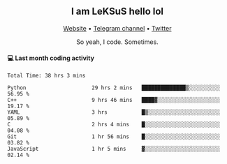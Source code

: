 <h2 align="center">I am LeKSuS hello lol</h2>
<div align="center">
  <a href="https://leksus.net">Website</a> •
  <a href="https://t.me/leksus_was_here">Telegram channel</a> •
  <a href="https://twitter.com/___LeKSuS___">Twitter</a>
</div>
<p align="center">So yeah, I code. Sometimes.</p>

#### :computer: Last month coding activity
<!--START_SECTION:waka-->

```text
Total Time: 38 hrs 3 mins

Python                     29 hrs 2 mins   ██████████████▒░░░░░░░░░░   56.95 %
C++                        9 hrs 46 mins   ████▓░░░░░░░░░░░░░░░░░░░░   19.17 %
YAML                       3 hrs           █▒░░░░░░░░░░░░░░░░░░░░░░░   05.89 %
C                          2 hrs 4 mins    █░░░░░░░░░░░░░░░░░░░░░░░░   04.08 %
Git                        1 hr 56 mins    █░░░░░░░░░░░░░░░░░░░░░░░░   03.82 %
JavaScript                 1 hr 5 mins     ▓░░░░░░░░░░░░░░░░░░░░░░░░   02.14 %
```

<!--END_SECTION:waka-->
